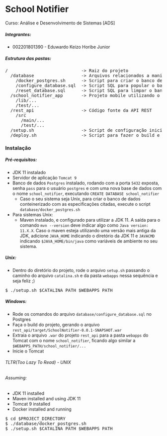 # School Notifier

Curso: Análise e Desenvolvimento de Sistemas [ADS]

##### Integrantes:
 * 002201801390 - Eduwardo Keizo Horibe Junior

##### Estrutura das pastas:
<pre>
/                            -> Raiz do projeto
  /database                  -> Arquivos relacionados a manipulação do bando de dados
    /docker_postgres.sh      -> Script para criar o banco de dados containerizado
    /configure_database.sql  -> Script SQL para popular o banco de dados
    /reset_database.sql      -> Script SQL para limpar o banco de dados
  /school_notifier_app       -> Projeto mobile utilizando o Flutter
    /lib/...
    /test/...
  /rest_api                  -> Código fonte da API REST
    /src
      /main/...
      /test/...
  /setup.sh                  -> Script de configuração inicial
  /deploy.sh                 -> Script para fazer o build e o deploy da aplicação REST
</pre>

### Instalação

##### Pré-requisitos:
 * JDK 11 instalado
 * Servidor de aplicação `Tomcat 9`
 * Banco de dados `Postgres` instalado, rodando com a porta `5432` exposta, senha `pass` para o usuário `postgres`
   e com uma nova base de dados com o nome `school_notifier`, executando `CREATE DATABASE school_notifier`
   * Caso o seu sistema seja Unix, para criar o banco de dados conteinerizado com as especificações citadas,
     execute o script `database/docker_postgres.sh`
 * Para sistemas Unix:
    * Maven instalado, e configurado para utilizar a JDK 11. A saída para o comando `mvn --version` deve indicar algo como
      `Java version: 11.X.X`. Caso o maven esteja utilizando uma versão mais antiga da JDK, adicione `JAVA_HOME` indicando
      o diretório da JDK 11 e `JAVACMD` indicando `$JAVA_HOME/bin/java` como variáveis de ambiente no seu sistema.

##### Unix:
 * Dentro do diretório do projeto, rode o arquivo `setup.sh` passando o caminho do arquivo `catalina.sh` e da pasta `webapps` nessa sequência e seja feliz ;)
 <pre>$ ./setup.sh $CATALINA_PATH $WEBAPPS_PATH</pre>

##### Windows:
 * Rode os comandos do arquivo `database/configure_database.sql` no Postgres
 * Faça o build do projeto, gerando o arquivo `rest_api/target/SchoolNotifier-0.0.1-SNAPSHOT.war`
 * Extraia o arquivo `.war` do projeto `rest_api` para a pasta `webapps` do Tomcat com o nome `school_notifier`,
   ficando algo similar a `$WEBAPPS_PATH/school_notifier/...`
 * Inicie o Tomcat


###### TLTR(Too Lazy To Read) - UNIX
###### Assuming:
 * JDK 11 installed
 * Maven installed and using JDK 11
 * Tomcat 9 installed
 * Docker installed and running

<pre>
$ cd $PROJECT_DIRECTORY
$ ./database/docker_postgres.sh
$ ./setup.sh $CATALINA_PATH $WEBAPPS_PATH
</pre>
